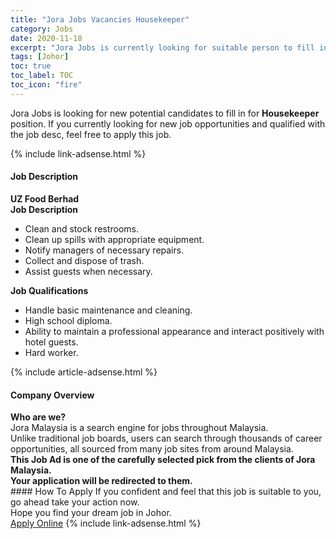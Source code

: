 ```yaml
---
title: "Jora Jobs Vacancies Housekeeper" 
category: Jobs 
date: 2020-11-18 
excerpt: "Jora Jobs is currently looking for suitable person to fill in the Housekeeper which positioned at Johor" 
tags: [Johor] 
toc: true 
toc_label: TOC 
toc_icon: "fire" 
--- 
```


<p>Jora Jobs is looking for new potential candidates to fill in for <b>Housekeeper</b> position. If you currently looking for new job opportunities and qualified with the job desc, feel free to apply this job.
</p>{% include link-adsense.html %} 
<div><div><div><h4>Job Description</h4></div></div><div><div><span><div><div><strong>UZ Food Berhad</strong></div><div><div><strong>Job Description</strong></div><ul><li>Clean and stock restrooms.</li><li>Clean up spills with appropriate equipment.</li><li>Notify managers of necessary repairs.</li><li>Collect and dispose of trash.</li><li>Assist guests when necessary.</li></ul><div><div><strong>Job Qualifications</strong></div><ul><li>Handle basic maintenance and cleaning.</li><li>High school diploma.</li><li>Ability to maintain a professional appearance and interact positively with hotel guests.</li><li>Hard worker.</li></ul></div></div></div></span></div></div></div> 
{% include article-adsense.html %} 
<div><div><div><h4>Company Overview</h4></div></div><div><div><span><div><div>
<strong>Who are we?</strong></div>
<div>
	Jora Malaysia is a search engine for jobs throughout Malaysia.<br>
	Unlike traditional job boards, users can search through thousands of career opportunities, all sourced from many job sites from around Malaysia.&#160;</div>
<div>
<div>
<strong>This Job Ad is one of the carefully selected pick from the clients of Jora Malaysia.</strong></div>
<div>
<strong>Your application will be redirected to them.</strong></div>
</div></div></span></div></div></div> 
#### How To Apply 
If you confident and feel that this job is suitable to you, go ahead take your action now. <br/> 
Hope you find your dream job in Johor. <br/> 
<a href="https://www.jobstreet.com.my/en/job/housekeeper-4425670?jobId=jobstreet-my-job-4425670&sectionRank=29&token=0~3578cd35-1363-4026-bf8c-6608e50f3597&fr=SRP%20View%20In%20New%20Ta" class="btn btn--info" target="_blank" rel="nofollow noopenner">Apply Online</a> 
{% include link-adsense.html %} 